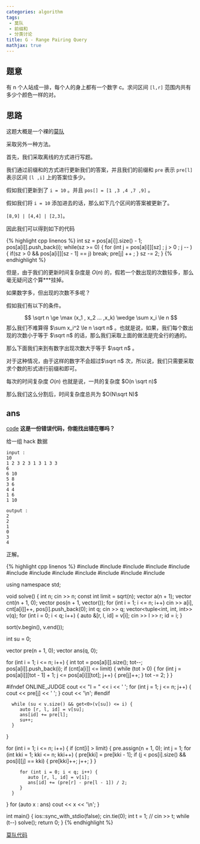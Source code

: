```yaml
---
categories: algorithm
tags:
 - 莫队
 - 前缀和
 - 分类讨论
title: G - Range Pairing Query
mathjax: true
---
```


## 题意

有 n 个人站成一排，每个人的身上都有一个数字 c。求问区间 `[l,r]` 范围内共有多少个颜色一样的对。



## 思路

这题大概是一个裸的[莫队](https://blog.nowcoder.net/n/21b17c202732493085a003c7eb9ba005)

采取另外一种方法。

首先，我们采取离线的方式进行写题。

我们通过前缀和的方式进行更新我们的答案，并且我们的前缀和 `pre` 表示 `pre[l]` 表示区间 `[l ,i]` 上的答案位多少。

假如我们更新到了 `i = 10` 。并且 `pos[] = [1 ,3 ,4 ,7 ,9]` 。

假如我们将 `i = 10` 添加进去的话，那么如下几个区间的答案被更新了。

`[8,9] | [4,4] | [2,3]`。

因此我们可以得到如下的代码

{% highlight cpp linenos %}
int sz = pos[a[i]].size() - 1;
pos[a[i]].push_back(i);
while(sz >= 0) {
    for (int j = pos[a[i]][sz] ; j > 0 ; j -- ) {
        if(sz > 0 && pos[a[i]][sz - 1] == j) break;
        pre[j] ++ ;
    }
    sz -= 2;
}
{% endhighlight %}

 但是，由于我们的更新时间复杂度是 $O(n)$ 的，假若一个数出现的次数较多，那么毫无疑问这个算***挂掉。

如果数字多，但出现的次数不多呢？

假如我们有以下的条件。


$$
\sqrt n \ge \max (x_1 , x_2 ... ,x_k) \wedge \sum x_i \le n
$$
那么我们不难算得 $\sum x_i^2 \le n \sqrt n$ 。也就是说，如果，我们每个数出现的次数小于等于 $\sqrt n$ 的话，那么我们采取上面的做法是完全行的通的。



那么下面我们来到有数字出现次数大于等于 $\sqrt n$ 。

对于这种情况，由于这样的数字不会超过$\sqrt n$ 次，所以说，我们只需要采取求个数的形式进行前缀和即可。

每次的时间复杂度 $O(n)$ 也就是说，一共的复杂度 $O(n \sqrt n)$ 

那么我们这么分割后，时间复杂度总共为 $O(N\sqrt N)$

## ans

[code](https://atcoder.jp/contests/abc242/submissions/30536740)  **这是一份错误代码，你能找出错在哪吗？**

给一组 hack 数据


```plaintext
input :
10
1 2 3 2 3 1 3 1 3 3
6
6 10
5 8
3 6
4 4
1 6
1 10

output :
2
2
1
0
3
4
```



正解。

{% highlight cpp linenos %}
#include <algorithm>
#include <array>
#include <cmath>
#include <iomanip>
#include <iostream>
#include <map>
#include <numeric>
#include <queue>
#include <set>
#include <stack>
#include <tuple>
#include <vector>

using namespace std;

void solve() {
   int n;
   cin >> n;
   const int limit = sqrt(n);
   vector<int> a(n + 1);
   vector<int> cnt(n + 1, 0);
   vector pos(n + 1, vector<int>());
   for (int i = 1; i <= n; i++) cin >> a[i], cnt[a[i]]++, pos[i].push_back(0);
   int q;
   cin >> q;
   vector<tuple<int, int, int>> v(q);
   for (int i = 0; i < q; i++) {
      auto &[r, l, id] = v[i];
      cin >> l >> r;
      id = i;
   }

   sort(v.begin(), v.end());

   int su = 0;

   vector<int> pre(n + 1, 0);
   vector<int> ans(q, 0);

   for (int i = 1; i <= n; i++) {
      int tot = pos[a[i]].size();
      tot--;
      pos[a[i]].push_back(i);
      if (cnt[a[i]] <= limit) {
         while (tot > 0) {
            for (int j = pos[a[i]][tot - 1] + 1; j <= pos[a[i]][tot]; j++) {
               pre[j]++;
            }
            tot -= 2;
         }
      }

#ifndef ONLINE_JUDGE
      cout << "I = " << i << ' ';
      for (int j = 1; j <= n; j++) {
         cout << pre[j] << ' ';
      }
      cout << '\n';
#endif

      while (su < v.size() && get<0>(v[su]) <= i) {
         auto [r, l, id] = v[su];
         ans[id] += pre[l];
         su++;
      }
   }

   for (int i = 1; i <= n; i++) {
      if (cnt[i] > limit) {
         pre.assign(n + 1, 0);
         int j = 1;
         for (int kki = 1; kki <= n; kki++) {
            pre[kki] = pre[kki - 1];
            if (j < pos[i].size() && pos[i][j] == kki) {
               pre[kki]++;
               j++;
            }
         }

         for (int i = 0; i < q; i++) {
            auto [r, l, id] = v[i];
            ans[id] += (pre[r] - pre[l - 1]) / 2;
         }
      }
   }
   for (auto x : ans) cout << x << '\n';
}

int main() {
   ios::sync_with_stdio(false);
   cin.tie(0);
   int t = 1;
   // cin >> t;
   while (t--) solve();
   return 0;
}
{% endhighlight %}

[莫队代码](https://atcoder.jp/contests/abc242/submissions/30555153)